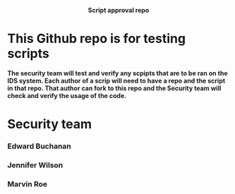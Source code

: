 <p align="center">
 <b>Script approval repo<b>
    </p>


# This Github repo is for testing scripts

The security team will test and verify any scpipts that are to be ran on the IDS system. Each author of a scrip will need to have a repo and the script in that repo. That author can fork to this repo and the Security team will check and verify the usage of the code.


# Security team
### Edward Buchanan
### Jennifer Wilson
### Marvin Roe



